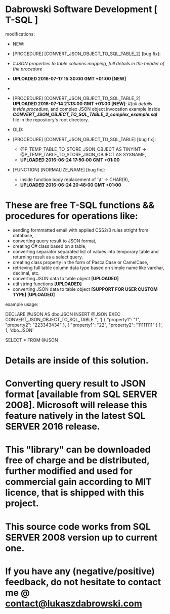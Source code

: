 # Dabrowski Software Development [ T-SQL ]

modifications:
- NEW:
 - [PROCEDURE]	[CONVERT_JSON_OBJECT_TO_SQL_TABLE_2] [bug fix]:
 - *#JSON properties to table columns mapping, full details in the header of the procedure*
 - <strong>UPLOADED 2016-07-17 15:30:00 GMT +01:00 [NEW]</strong>
 - 
 - [PROCEDURE]	[CONVERT_JSON_OBJECT_TO_SQL_TABLE_2] <strong>UPLOADED 2016-07-14 21:13:00 GMT +01:00 [NEW]</strong>:
  #*full details inside procedure*, and complex JSON object invocation example inside *<strong>CONVERT_JSON_OBJECT_TO_SQL_TABLE_2_complex_example.sql</strong>* file in the repository's root directory.
 
- OLD:
- [PROCEDURE]	[CONVERT_JSON_OBJECT_TO_SQL_TABLE] [bug fix]:
   - @P_TEMP_TABLE_TO_STORE_JSON_OBJECT AS TINYINT -> @P_TEMP_TABLE_TO_STORE_JSON_OBJECT AS SYSNAME,
   - <strong>UPLOADED 2016-06-24 17:50:00 GMT +01:00</strong>
- [FUNCTION]	[NORMALIZE_NAME] [bug fix]:
   - inside function body replacement of '\t' -> CHAR(9),
   - <strong>UPLOADED 2016-06-24 20:48:00 GMT +01:00</strong>
   

# These are free T-SQL functions && procedures for operations like:
 - sending formmatted email with applied CSS2/3 rules stright from database,
 - converting query result to JSON format,
 - creating C# class based on a table,
 - converting separator separated list of values into temporary table and returning result as a select query,
 - creating class property in the form of PascalCase or CamelCase,
 - retrieving full table column data type based on simple name like varchar, decimal, etc.
 - converting JSON data to table object <strong>[UPLOADED]</strong>
 - util string functions <strong> [UPLOADED]</strong> 
 - converting JSON data to table object <strong> [SUPPORT FOR USER CUSTOM TYPE] [UPLOADED]</strong>

example usage:

DECLARE @JSON AS dbo.JSON
INSERT @JSON
EXEC CONVERT_JSON_OBJECT_TO_SQL_TABLE 
										'',
										'[
										 {
											"property1": "1",
											"property2": "223343434"
										 },
										 {
											"property1": "22",
											"property2": "11111111"
										 }
									   ]',
									   1,
									   'dbo.JSON'

SELECT * FROM @JSON


# Details are inside of this solution.

# Converting query result to JSON format [available from SQL SERVER 2008]. Microsoft will release this feature natively in the latest SQL SERVER 2016 release.

# This "library" can be downloaded free of charge and be distributed, further modified and used for commercial gain according to MIT licence, that is shipped with this project.
  
# This source code works from SQL SERVER 2008 version up to current one.

# If you have any (negative/positive) feedback, do not hesitate to contact me @ contact@lukaszdabrowski.com
